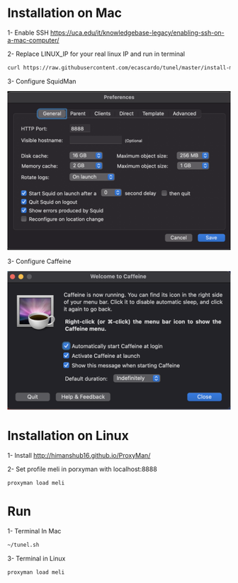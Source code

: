 # Installation on Mac

1- Enable SSH
https://uca.edu/it/knowledgebase-legacy/enabling-ssh-on-a-mac-computer/


2- Replace LINUX_IP for your real linux IP and run in terminal
```bash
curl https://raw.githubusercontent.com/ecascardo/tunel/master/install-mac.sh | sh -s LINUX_IP
```
3- Configure SquidMan

![Preferences](./squidman-config.png)

3- Configure Caffeine

![Preferences](./caffeine-config.png)

# Installation on Linux

1- Install 
http://himanshub16.github.io/ProxyMan/

2- Set profile meli in porxyman with localhost:8888
```bash
proxyman load meli
```

# Run

1- Terminal In Mac
```bash
~/tunel.sh
```

3- Terminal in Linux
```bash
proxyman load meli
```
